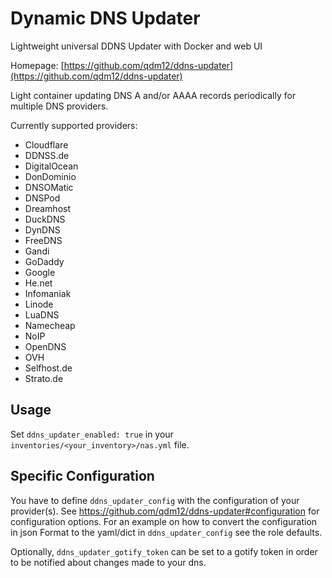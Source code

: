 # Dynamic DNS Updater

Lightweight universal DDNS Updater with Docker and web UI

Homepage: [https://github.com/qdm12/ddns-updater](https://github.com/qdm12/ddns-updater)

Light container updating DNS A and/or AAAA records periodically for multiple DNS providers.

Currently supported providers:
* Cloudflare
* DDNSS.de
* DigitalOcean
* DonDominio
* DNSOMatic
* DNSPod
* Dreamhost
* DuckDNS
* DynDNS
* FreeDNS
* Gandi
* GoDaddy
* Google
* He.net
* Infomaniak
* Linode
* LuaDNS
* Namecheap
* NoIP
* OpenDNS
* OVH
* Selfhost.de
* Strato.de

## Usage

Set `ddns_updater_enabled: true` in your `inventories/<your_inventory>/nas.yml` file.

## Specific Configuration

You have to define `ddns_updater_config` with the configuration of your provider(s).
See https://github.com/qdm12/ddns-updater#configuration for configuration options.
For an example on how to convert the configuration in json Format to the yaml/dict in  `ddns_updater_config`  see the
role defaults.

Optionally, `ddns_updater_gotify_token` can be set to a gotify token in order to be notified about changes made to your
dns.
